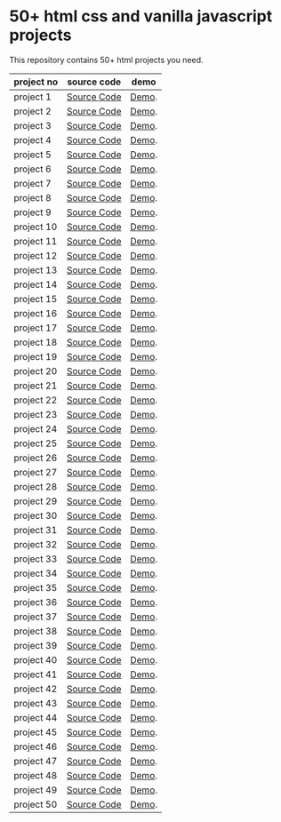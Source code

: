 # 50+ html css and vanilla javascript projects

This repository contains 50+ html projects you need.

|project no|source code|demo|
|---|---|---|
|project 1 |[Source Code](https://github.com/akzain/50htmlprojects/tree/main/project1)| [Demo](https://akzain.github.io/50htmlprojects/project1/index.html). |
|project 2 |[Source Code](https://github.com/akzain/50htmlprojects/tree/main/project2)| [Demo](https://akzain.github.io/50htmlprojects/project2/index.html). |
|project 3 |[Source Code](https://github.com/akzain/50htmlprojects/tree/main/project3)| [Demo](https://akzain.github.io/50htmlprojects/project3/index.html). |
|project 4 |[Source Code](https://github.com/akzain/50htmlprojects/tree/main/project4)| [Demo](https://akzain.github.io/50htmlprojects/project4/index.html). |
|project 5 |[Source Code](https://github.com/akzain/50htmlprojects/tree/main/project5)| [Demo](https://akzain.github.io/50htmlprojects/project5/index.html). |
|project 6 |[Source Code](https://github.com/akzain/50htmlprojects/tree/main/project6)| [Demo](https://akzain.github.io/50htmlprojects/project6/index.html). |
|project 7 |[Source Code](https://github.com/akzain/50htmlprojects/tree/main/project7)| [Demo](https://akzain.github.io/50htmlprojects/project7/index.html). |
|project 8 |[Source Code](https://github.com/akzain/50htmlprojects/tree/main/project8)| [Demo](https://akzain.github.io/50htmlprojects/project8/index.html). |
|project 9 |[Source Code](https://github.com/akzain/50htmlprojects/tree/main/project9)| [Demo](https://akzain.github.io/50htmlprojects/project9/index.html). |
|project 10|[Source Code](https://github.com/akzain/50htmlprojects/tree/main/project10)| [Demo](https://akzain.github.io/50htmlprojects/project10/index.html). |
|project 11|[Source Code](https://github.com/akzain/50htmlprojects/tree/main/project11)| [Demo](https://akzain.github.io/50htmlprojects/project11/index.html). |
|project 12|[Source Code](https://github.com/akzain/50htmlprojects/tree/main/project12)| [Demo](https://akzain.github.io/50htmlprojects/project12/index.html). |
|project 13|[Source Code](https://github.com/akzain/50htmlprojects/tree/main/project13)| [Demo](https://akzain.github.io/50htmlprojects/project13/index.html). |
|project 14|[Source Code](https://github.com/akzain/50htmlprojects/tree/main/project14)| [Demo](https://akzain.github.io/50htmlprojects/project14/index.html). |
|project 15|[Source Code](https://github.com/akzain/50htmlprojects/tree/main/project15)| [Demo](https://akzain.github.io/50htmlprojects/project15/index.html). |
|project 16|[Source Code](https://github.com/akzain/50htmlprojects/tree/main/project16)| [Demo](https://akzain.github.io/50htmlprojects/project16/index.html). |
|project 17|[Source Code](https://github.com/akzain/50htmlprojects/tree/main/project17)| [Demo](https://akzain.github.io/50htmlprojects/project17/index.html). |
|project 18|[Source Code](https://github.com/akzain/50htmlprojects/tree/main/project18)| [Demo](https://akzain.github.io/50htmlprojects/project18/index.html). |
|project 19|[Source Code](https://github.com/akzain/50htmlprojects/tree/main/project19)| [Demo](https://akzain.github.io/50htmlprojects/project19/index.html). |
|project 20|[Source Code](https://github.com/akzain/50htmlprojects/tree/main/project20)| [Demo](https://akzain.github.io/50htmlprojects/project20/index.html). |
|project 21|[Source Code](https://github.com/akzain/50htmlprojects/tree/main/project21)| [Demo](https://akzain.github.io/50htmlprojects/project21/index.html). |
|project 22|[Source Code](https://github.com/akzain/50htmlprojects/tree/main/project22)| [Demo](https://akzain.github.io/50htmlprojects/project22/index.html). |
|project 23|[Source Code](https://github.com/akzain/50htmlprojects/tree/main/project23)| [Demo](https://akzain.github.io/50htmlprojects/project23/index.html). |
|project 24|[Source Code](https://github.com/akzain/50htmlprojects/tree/main/project24)| [Demo](https://akzain.github.io/50htmlprojects/project24/index.html). |
|project 25|[Source Code](https://github.com/akzain/50htmlprojects/tree/main/project25)| [Demo](https://akzain.github.io/50htmlprojects/project25/index.html). |
|project 26|[Source Code](https://github.com/akzain/50htmlprojects/tree/main/project26)| [Demo](https://akzain.github.io/50htmlprojects/project26/index.html). |
|project 27|[Source Code](https://github.com/akzain/50htmlprojects/tree/main/project27)| [Demo](https://akzain.github.io/50htmlprojects/project27/index.html). |
|project 28|[Source Code](https://github.com/akzain/50htmlprojects/tree/main/project28)| [Demo](https://akzain.github.io/50htmlprojects/project28/index.html). |
|project 29|[Source Code](https://github.com/akzain/50htmlprojects/tree/main/project29)| [Demo](https://akzain.github.io/50htmlprojects/project29/index.html). |
|project 30|[Source Code](https://github.com/akzain/50htmlprojects/tree/main/project30)| [Demo](https://akzain.github.io/50htmlprojects/project30/index.html). |
|project 31|[Source Code](https://github.com/akzain/50htmlprojects/tree/main/project31)| [Demo](https://akzain.github.io/50htmlprojects/project31/index.html). |
|project 32|[Source Code](https://github.com/akzain/50htmlprojects/tree/main/project32)| [Demo](https://akzain.github.io/50htmlprojects/project32/index.html). |
|project 33|[Source Code](https://github.com/akzain/50htmlprojects/tree/main/project33)| [Demo](https://akzain.github.io/50htmlprojects/project33/index.html). |
|project 34|[Source Code](https://github.com/akzain/50htmlprojects/tree/main/project34)| [Demo](https://akzain.github.io/50htmlprojects/project34/index.html). |
|project 35|[Source Code](https://github.com/akzain/50htmlprojects/tree/main/project35)| [Demo](https://akzain.github.io/50htmlprojects/project35/index.html). |
|project 36|[Source Code](https://github.com/akzain/50htmlprojects/tree/main/project36)| [Demo](https://akzain.github.io/50htmlprojects/project36/index.html). |
|project 37|[Source Code](https://github.com/akzain/50htmlprojects/tree/main/project37)| [Demo](https://akzain.github.io/50htmlprojects/project37/index.html). |
|project 38|[Source Code](https://github.com/akzain/50htmlprojects/tree/main/project38)| [Demo](https://akzain.github.io/50htmlprojects/project38/index.html). |
|project 39|[Source Code](https://github.com/akzain/50htmlprojects/tree/main/project30)| [Demo](https://akzain.github.io/50htmlprojects/project39/index.html). |
|project 40|[Source Code](https://github.com/akzain/50htmlprojects/tree/main/project40)| [Demo](https://akzain.github.io/50htmlprojects/project40/index.html). |
|project 41|[Source Code](https://github.com/akzain/50htmlprojects/tree/main/project4q)| [Demo](https://akzain.github.io/50htmlprojects/project41/index.html). |
|project 42|[Source Code](https://github.com/akzain/50htmlprojects/tree/main/project42)| [Demo](https://akzain.github.io/50htmlprojects/project42/index.html). |
|project 43|[Source Code](https://github.com/akzain/50htmlprojects/tree/main/project43)| [Demo](https://akzain.github.io/50htmlprojects/project43/index.html). |
|project 44|[Source Code](https://github.com/akzain/50htmlprojects/tree/main/project44)| [Demo](https://akzain.github.io/50htmlprojects/project44/index.html). |
|project 45|[Source Code](https://github.com/akzain/50htmlprojects/tree/main/project45)| [Demo](https://akzain.github.io/50htmlprojects/project45/index.html). |
|project 46|[Source Code](https://github.com/akzain/50htmlprojects/tree/main/project46)| [Demo](https://akzain.github.io/50htmlprojects/project46/index.html). |
|project 47|[Source Code](https://github.com/akzain/50htmlprojects/tree/main/project47)| [Demo](https://akzain.github.io/50htmlprojects/project47/index.html). |
|project 48|[Source Code](https://github.com/akzain/50htmlprojects/tree/main/project48)| [Demo](https://akzain.github.io/50htmlprojects/project48/index.html). |
|project 49|[Source Code](https://github.com/akzain/50htmlprojects/tree/main/project49)| [Demo](https://akzain.github.io/50htmlprojects/project49/index.html). |
|project 50|[Source Code](https://github.com/akzain/50htmlprojects/tree/main/project50)| [Demo](https://akzain.github.io/50htmlprojects/project50/index.html). |